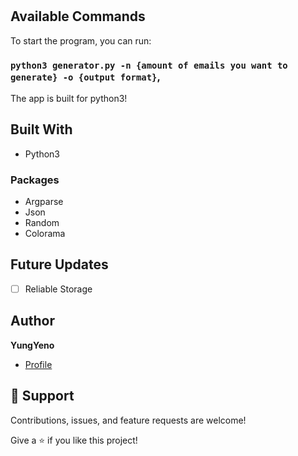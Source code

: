 <h1 align="center"><Email_Gen></h1>

<p align="center"><Generate unlimited of dummy emails!></p>


## Available Commands

To start the program, you can run:

### `python3 generator.py -n {amount of emails you want to generate} -o {output format}`,

The app is built for python3!


## Built With

- Python3
### Packages
- Argparse
- Json
- Random
- Colorama

## Future Updates

- [ ] Reliable Storage

## Author

**YungYeno**

- [Profile](https://github.com/YungYeno)

## 🤝 Support

Contributions, issues, and feature requests are welcome!

Give a ⭐️ if you like this project!
